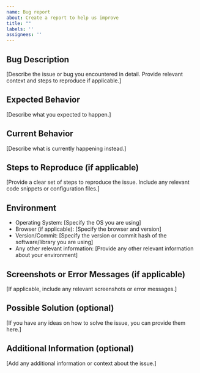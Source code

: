 ```yaml
---
name: Bug report
about: Create a report to help us improve
title: ""
labels: ''
assignees: ''
---
```


## Bug Description

[Describe the issue or bug you encountered in detail. Provide relevant context and steps to reproduce if applicable.]

## Expected Behavior

[Describe what you expected to happen.]

## Current Behavior

[Describe what is currently happening instead.]

## Steps to Reproduce (if applicable)

[Provide a clear set of steps to reproduce the issue. Include any relevant code snippets or configuration files.]

## Environment

- Operating System: [Specify the OS you are using]
- Browser (if applicable): [Specify the browser and version]
- Version/Commit: [Specify the version or commit hash of the software/library you are using]
- Any other relevant information: [Provide any other relevant information about your environment]

## Screenshots or Error Messages (if applicable)

[If applicable, include any relevant screenshots or error messages.]

## Possible Solution (optional)

[If you have any ideas on how to solve the issue, you can provide them here.]

## Additional Information (optional)

[Add any additional information or context about the issue.]